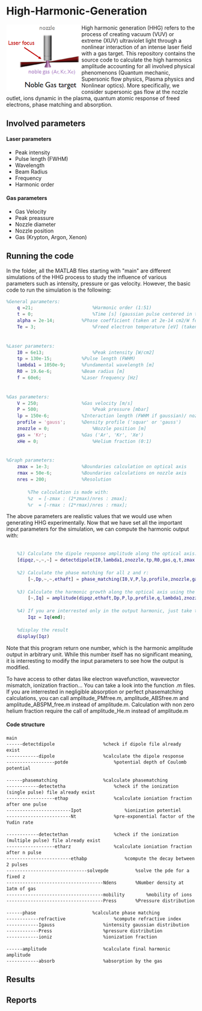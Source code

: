 # High-Harmonic-Generation
<img align="left" src="https://raw.githubusercontent.com/Aurelien-Pelissier/High-Harmonic-Generation/master/report/HHG.png" width=200>
High harmonic generation (HHG) refers to the process of creating vacuum (VUV) or extreme (XUV) ultraviolet light through a nonlinear interaction of an intense laser field with a gas target. This repository contains the source code to calculate the high harmonics amplitude accounting for all involved physical phenomenons (Quantum mechanic, Supersonic flow physics, Plasma physics and Nonlinear optics). More specifically, we consider supersonic gas flow at the nozzle outlet, ions dynamic in the plasma, quantum atomic response of freed electrons, phase matching and absorption.




## Involved parameters

#### Laser parameters

- Peak intensity
- Pulse length (FWHM)
- Wavelength
- Beam Radius
- Frequency
- Harmonic order

#### Gas parameters
- Gas Velocity
- Peak preassure
- Nozzle diameter
- Nozzle position
- Gas (Krypton, Argon, Xenon)





## Running the code

In the folder, all the MATLAB files starting with "main" are different simulations of the HHG process to study the influence of various parameters such as intensity, pressure or gas velocity. However, the basic code to run the simulation is the following:


```matlab
%General parameters:
	q =21;                  	%Harmonic order (1:51)
	t = 0;                  	%Time [s] (gaussian pulse centered in t = 0)
	alpha = 2e-14;			%Phase coefficient (taken at 2e-14 cm2/W for the whole study)
	Te = 3;	            		%Freed electron temperature [eV] (taken as 3eV for the whole study)


%Laser parameters:
	I0 = 6e13;              	%Peak intensity [W/cm2]
	tp = 130e-15;			%Pulse length (FWHM)
	lambda1 = 1050e-9;		%Fundamental wavelength [m]
	R0 = 19.6e-6;			%Beam radius [m]
	f = 60e6; 	           	%Laser frequency [Hz]


%Gas parameters:
	V = 250;          		%Gas velocity [m/s]
	P = 500;                	%Peak pressure [mbar]
	lp = 150e-6; 			%Interaction length (FWHM if gaussian)/ nozzle diameter [m]
	profile = 'gauss'; 	  	%Density profile ('squar' or 'gauss')
	znozzle = 0;	       		%Nozzle position [m]
	gas = 'Kr';     		%Gas ('Ar', 'Kr', 'Xe')
	xHe = 0;                	%Helium fraction (0:1)


%Graph parameters:
	zmax = 1e-3; 		   	%Boundaries calculation on optical axis
	rmax = 50e-6;		   	%Boundaries calculations on nozzle axis
	nres = 200; 	  	   	%Resolution
	
		%The calculation is made with:
		%z	= [-zmax : (2*zmax)/nres : zmax];
		%r	= [-rmax : (2*rmax)/nres : rmax];
```

The above parameters are realistic values that we would use when generating HHG experimentally.
Now that we have set all the important input parameters for the simulation, we can compute the harmonic output with:

```matlab

	%1) Calculate the dipole response amplitude along the optical axis:
	[dipqz,~,~,~] = detectdipole(I0,lambda1,znozzle,tp,R0,gas,q,t,zmax,nres,figure(1));close(1);
	
	%2) Calculate the phase matching for all z and r:
        [~,Dp,~,~,ethaft] = phase_matching(I0,V,P,lp,profile,znozzle,gas,q,f,R0,lambda1,tp,Te,alpha,zmax,rmax,nres,t,xHe);
	
	%3) Calculate the harmonic growth along the optical axis using the dipole response and the phase matching calculated before:
        [~,Iq] = amplitude(dipqz,ethaft,Dp,P,lp,profile,q,lambda1,znozzle,zmax,nres,gas);
		
	%4) If you are interrested only in the output harmonic, just take the end of the array:
        Iqz = Iq(end);
	
	%display the result
	display(Iqz)
```
Note that this program return one number, which is the harmonic amplitude output in arbitrary unit. While this number itself has no significant meaning, it is interresting to modify the input parameters to see how the output is modified.

To have access to other datas like electron wavefunction, wavevector mismatch, ionization fraction... You can take a look into the function .m files. If you are interrested in negligible absorption or perfect phasematching calculations, you can call amplitude_PMfree.m, amplitude_ABSfree.m and amplitude_ABSPM_free.m instead of amplitude.m. Calculation with non zero helium fraction require the call of amplitude_He.m instead of amplitude.m


#### Code structure

	main
	------detectdipole					%check if dipole file already exist
	------------dipole					%calculate the dipole response
	------------------potde					%potential depth of Coulomb potential

	------phasematching					%calculate phasematching
	------------detectetha  				%check if the ionization (single pulse) file already exist
	------------------ethap 				%calculate ioniation fraction after one pulse
	------------------------Ipot				%ionization potentiel
	------------------------Nt				%pre-exponential factor of the Yudin rate

	------------detectethan  				%check if the ionization (multiple pulse) file already exist
	------------------etharz 				%calculate ioniation fraction after n pulse
	------------------------ethabp 				%compute the decay between 2 pulses
	------------------------------solvepde 			%solve the pde for a fixed z
	------------------------------------Ndens		%Number density at 1atm of gas
	------------------------------------mobility		%mobility of ions
	------------------------------------Press		%Pressure distribution

	------phase						%calculate phase matching
	------------refractive					%compute refractive index
	------------Igauss					%intensity gaussian distribution
	------------Press					%pressure distribution
	------------ioniz					%ionization fraction

	------amplitude						%calculate final harmonic amplitude
	------------absorb					%absorption by the gas













## Results




## Reports
